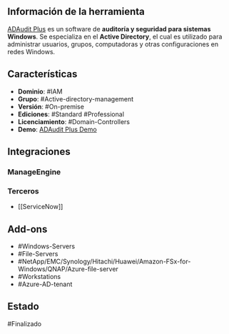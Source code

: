 ## Información de la herramienta

[ADAudit Plus](https://www.manageengine.com/latam/active-directory-audit/?pos=MEtab&cat=AD&loc=tab&prev=AB2) es un software de **auditoría y seguridad para sistemas Windows**. Se especializa en el **Active Directory**, el cual es utilizado para administrar usuarios, grupos, computadoras y otras configuraciones en redes Windows.

## Características

+ **Dominio**: #IAM
+ **Grupo**: #Active-directory-management 
+ **Versión**: #On-premise 
+ **Ediciones**: #Standard #Professional 
+ **Licenciamiento**: #Domain-Controllers 
+ **Demo**: [ADAudit Plus Demo](https://demo.adauditplus.com/)
## Integraciones
### ManageEngine

### Terceros

+ [[ServiceNow]]
## Add-ons

+ #Windows-Servers
+ #File-Servers
+ #NetApp/EMC/Synology/Hitachi/Huawei/Amazon-FSx-for-Windows/QNAP/Azure-file-server
+ #Workstations
+ #Azure-AD-tenant
## Estado

#Finalizado 